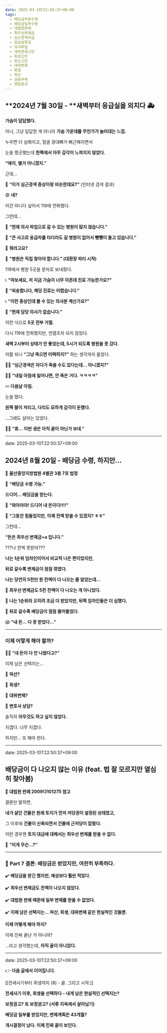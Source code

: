 ```yaml
---
date: 2025-03-10T22:50:37+09:00
tags:
  - 배당금부분수령
  - 배당금일부수령
  - 대법원판례
  - 최우선변제금
  - 심근경색의심
  - 응급실못감
  - 의사파업
  - 대위변제고민
  - 회생고민
  - 파산고민
  - 대위변제
  - 회생
  - 파산
  - 금융부채
  - 멘탈붕괴
---
```

## **2024년 7월 30일 - **새벽부터 응급실을 외치다 🚑

  

**가슴이 답답했다.**
  

아니, 그냥 답답한 게 아니라 **가슴 가운데를 무언가가 눌러대는 느낌.**
  

누우면 더 심해지고, 얼굴 광대뼈가 뻐근해지면서

눈을 찡긋했는데 **한쪽에서 아무 감각이 느껴지지 않았다.**
  

**“에이, 별거 아니겠지.”**
  

근데…
  

📱 **“이거 심근경색 증상이랑 비슷한데요?”** (인터넷 검색 결과)

  
😨 **네?**


이건 아니다 싶어서 119에 전화했다.
  

그런데…
  

🚨 **“현재 의사 파업으로 갈 수 있는 병원이 많지 않습니다.”**
 
🚨 **“큰 사고로 응급차를 타더라도 갈 병원이 없어서 뺑뺑이 돌고 있습니다.”**

  
🤯 **뭐라고요?**

  
🚨 **"병원은 직접 찾아야 합니다." (대환장 파티 시작)**
  

119에서 병원 5곳을 문자로 보내줬다.
  

📞 **“여보세요, 저 지금 가슴이 너무 아픈데 진료 가능한가요?”**

🏥 **“죄송합니다, 해당 진료는 어렵습니다.”**

📞 **“이런 증상인데 볼 수 있는 의사분 계신가요?”**

🏥 **“현재 담당 의사가 없습니다.”**
  

이런 식으로 **5곳 전부 거절.**
  

다시 119에 전화했지만, 연결조차 되지 않았다.

**새벽 2시부터 상태가 안 좋았는데, 5시가 되도록 병원을 못 갔다.**
  

이쯤 되니 **“그냥 죽으면 어떡하지?”** 하는 생각까지 들었다.
  

😵‍💫 **“심근경색은 자다가 죽을 수도 있다는데… 아니겠지?”**

😵‍💫 **“내일 아침에 일어나면, 안 죽은 거다. ㅋㅋㅋㅋ”**

  
💤 **다음날 아침.**
 

눈을 떴다.
  

**왼쪽 팔이 저리고, 다리도 묘하게 감각이 둔했다.**
  

…그래도 살아는 있었다.
  

😮‍💨 **“휴… 이번 생은 아직 끝이 아닌가 보네.”**

---
date: 2025-03-10T22:50:37+09:00

## **2024년 8월 20일 - 배당금 수령, 하지만…**

  

📍 **울산중앙지방법원 4별관 3층 7호 법정**
  

📩 **“배당금 수령 가능.”**
  

**드디어… 배당금을 받는다.**

  
🤩 **“와아아아! 드디어 내 돈이다!!!!”** 

🤩 **“그동안 힘들었지만, 이제 전액 받을 수 있겠지? ㅎㅎ”**


그런데…
  

**“돈은 최우선 변제금+a 입니다.”**
  

???나 전액 못받아???
  
  
**나는 1순위 임차인이어서 비교적 나은 편이었지만,**

**뒤로 갈수록 변제금이 점점 깎였다.**
  

**나는 당연히 5천만 원 전액이 다 나오는 줄 알았는데…**
  

🔹 **최우선 변제금도 5천 전액이 다 나오는 게 아니었다.**

🔹 **나는 1순위라 오히려 조금 더 받았지만, 뒤쪽 임차인들은 더 심했다.**

🔹 **뒤로 갈수록 배당금이 점점 줄어들었다.**
  

😱 **“내 돈… 다 못 받았다…”**

---

### **이제 어떻게 해야 할까?**

  
😵‍💫 **“내 돈이 다 안 나왔다고?”**

  
이제 남은 선택지는…
  

🔹 **파산?**

🔹 **회생?**

🔹 **대위변제?**

🔹 **변호사 상담?**
 

솔직히 **아무것도 하고 싶지 않았다.**  

지겹다. 너무 지겹다.


하지만… 또 해야 한다.

---
date: 2025-03-10T22:50:37+09:00

## **배당금이 다 나오지 않는 이유 (feat. 법 잘 모르지만 열심히 찾아봄)**

  

📌 **대법원 판례 2009다101275 참고**


결론만 말하면,

**내가 살던 건물은 원래 토지가 먼저 저당권이 설정된 상태였고,**

그 이후에 **건물이 신축되면서 건물에 근저당이 잡혔다.**
 

이런 경우엔 **토지 대금에 대해서는 최우선 변제를 받을 수 없다.**
 

🤯 **“이게 무슨…?”**

---

### **📌 Part 7 결론: 배당금은 받았지만, 여전히 부족하다.**
  


✔️ **배당금을 받긴 했지만, 예상보다 훨씬 적었다.**

✔️ **최우선 변제금도 전액이 나오지 않았다.**

✔️ **대법원 판례 때문에 일부 변제를 받을 수 없었다.**

✔️ **이제 남은 선택지는… 파산, 회생, 대위변제 같은 현실적인 것들뿐.**


**이제 어떻게 해야 하지?**
 

이제 진짜 끝난 거 아니야?


…라고 생각했는데, **아직 끝이 아니었다.**

---
date: 2025-03-10T22:50:37+09:00

👉 **다음 글에서 이어집니다.**

[[전세사기부터 회생까지 (8) - 끝. 그리고 시작.]]

**전세사기 이후, 회생을 선택하다 – 내게 남은 현실적인 선택지는?**

**보정권고? 또 보정권고? (서류 지옥에서 살아남기)**

**배당금 일부를 받았지만, 변제계획은 43개월?**

**개시결정이 났다. 이제 진짜 끝이 보인다.**